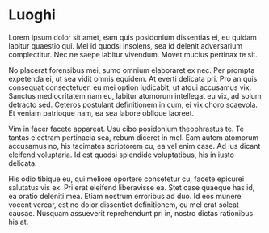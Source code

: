 <h1 class="main-title">Luoghi</h1>

Lorem ipsum dolor sit amet, eam quis posidonium dissentias ei, eu quidam labitur quaestio qui. Mel id quodsi insolens, sea id delenit adversarium complectitur. Nec ne saepe labitur vivendum. Movet mucius pertinax te sit.

No placerat forensibus mei, sumo omnium elaboraret ex nec. Per prompta expetenda ei, ut sea vidit omnis equidem. At everti delicata pri. Pro an quis consequat consectetuer, eu mei option iudicabit, ut atqui accusamus vix. Sanctus mediocritatem nam eu, labitur atomorum intellegat eu vix, ad solum detracto sed. Ceteros postulant definitionem in cum, ei vix choro scaevola. Et veniam patrioque nam, ea sea labore oblique laoreet.

Vim in facer facete appareat. Usu cibo posidonium theophrastus te. Te tantas electram pertinacia sea, rebum diceret in mel. Eam autem atomorum accusamus no, his tacimates scriptorem cu, ea vel enim case. Ad ius dicant eleifend voluptaria. Id est quodsi splendide voluptatibus, his in iusto delicata.

His odio tibique eu, qui meliore oportere consetetur cu, facete epicurei salutatus vis ex. Pri erat eleifend liberavisse ea. Stet case quaeque has id, ea oratio deleniti mea. Etiam nostrum erroribus ad duo. Id eos munere vocent verear, est no dolor dissentiet definitionem, cu mel erat soleat causae. Nusquam assueverit reprehendunt pri in, nostro dictas rationibus his at.
